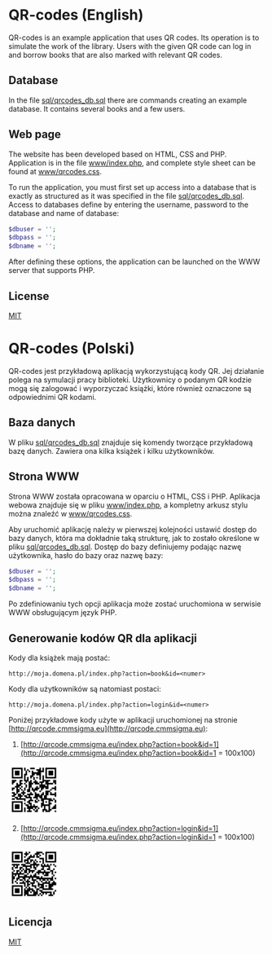 # QR-codes (English)
QR-codes is an example application that uses QR codes. Its operation
is to simulate the work of the library. Users with the given QR code
can log in and borrow books that are also marked with 
relevant QR codes.

## Database
In the file [sql/qrcodes_db.sql](sql/qrcodes_db.sql) there are commands
creating an example database. It contains several books and a few
users.

## Web page
The website has been developed based on HTML, CSS and PHP. Application
is in the file [www/index.php](www/index.php), and complete
style sheet can be found at [www/qrcodes.css](www/qrcodes.css).

To run the application, you must first set up access
into a database that is exactly as structured as it was 
specified in the file [sql/qrcodes_db.sql](sql/qrcodes_db.sql). Access 
to databases define by entering the username, password to the database 
and name of database:
```php
$dbuser = '';
$dbpass = '';
$dbname = '';
```

After defining these options, the application can be launched on the 
WWW server that supports PHP.

## License
[MIT](LICENSE)


# QR-codes (Polski)
QR-codes jest przykładową aplikacją wykorzystującą kody QR. Jej działanie 
polega na symulacji pracy biblioteki. Użytkownicy o podanym QR kodzie 
mogą się zalogować i wyporzyczać książki, które również oznaczone są 
odpowiednimi QR kodami.

## Baza danych
W pliku [sql/qrcodes_db.sql](sql/qrcodes_db.sql) znajduje się komendy 
tworzące przykładową bazę danych. Zawiera ona kilka książek i kilku 
użytkowników.

## Strona WWW
Strona WWW została opracowana w oparciu o HTML, CSS i PHP. Aplikacja 
webowa znajduje się w pliku [www/index.php](www/index.php), a kompletny 
arkusz stylu można znaleźć w [www/qrcodes.css](www/qrcodes.css).

Aby uruchomić aplikację należy w pierwszej kolejności ustawić dostęp 
do bazy danych, która ma dokładnie taką strukturę, jak to zostało 
określone w pliku [sql/qrcodes_db.sql](sql/qrcodes_db.sql). Dostęp do 
bazy definiujemy podając nazwę użytkownika, hasło do bazy oraz nazwę 
bazy:
```php
$dbuser = '';
$dbpass = '';
$dbname = '';
```

Po zdefiniowaniu tych opcji aplikacja może zostać uruchomiona w serwisie 
WWW obsługującym język PHP.

## Generowanie kodów QR dla aplikacji
Kody dla książek mają postać:
```
http://moja.domena.pl/index.php?action=book&id=<numer>
```
Kody dla użytkowników są natomiast postaci:
```
http://moja.domena.pl/index.php?action=login&id=<numer>
```
Poniżej przykładowe kody użyte w aplikacji uruchomionej na stronie
[http://qrcode.cmmsigma.eu](http://qrcode.cmmsigma.eu):

1. [http://qrcode.cmmsigma.eu/index.php?action=book&id=1](http://qrcode.cmmsigma.eu/index.php?action=book&id=1 = 100x100)
<img src="img/b01.png" width="100" height="100"/>

2. [http://qrcode.cmmsigma.eu/index.php?action=login&id=1](http://qrcode.cmmsigma.eu/index.php?action=login&id=1 = 100x100)
<img src="img/u01.png" width="100" height="100"/>

## Licencja
[MIT](LICENSE)
